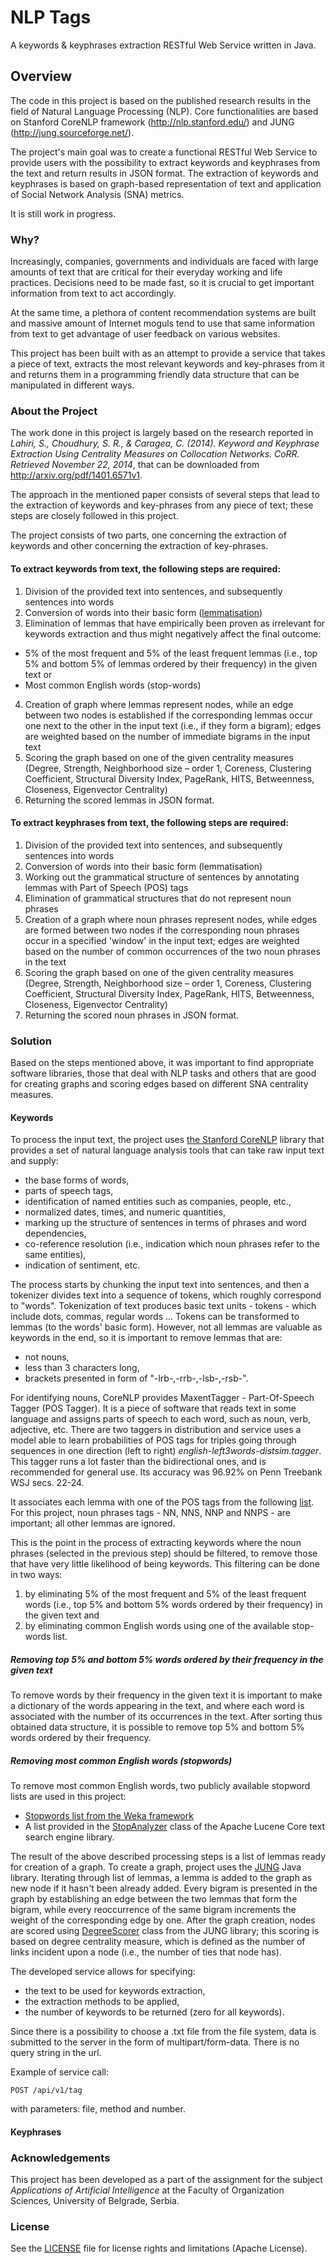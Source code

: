# NLP Tags
A keywords & keyphrases extraction RESTful Web Service written in Java.
## Overview
The code in this project is based on the published research results in the field of Natural Language Processing (NLP). Core functionalities are based on Stanford CoreNLP framework (http://nlp.stanford.edu/) and JUNG (http://jung.sourceforge.net/).

The project's main goal was to create a functional RESTful Web Service to provide users with the possibility to extract keywords and keyphrases from the text and return results in JSON format. The extraction of keywords and keyphrases is based on graph-based representation of text and application of Social Network Analysis (SNA) metrics.

It is still work in progress.

### Why?
Increasingly, companies, governments and individuals are faced with large amounts of text that are critical for their everyday working and life practices. Decisions need to be made fast, so it is crucial to get important information from text to act accordingly. 

At the same time, a plethora of content recommendation systems are built and massive amount of Internet moguls tend to use 
that same information from text to get advantage of user feedback on various websites. 

This project has been built with as an attempt to provide a service that takes a piece of text, extracts the most relevant keywords and key-phrases from it and returns them in a programming friendly data structure that can be manipulated in different ways.

### About the Project
The work done in this project is largely based on the research reported in *Lahiri, S., Choudhury, S. R., & Caragea, C. (2014). Keyword and Keyphrase Extraction Using Centrality Measures on Collocation Networks. CoRR. Retrieved November 22, 2014*, that can be downloaded from http://arxiv.org/pdf/1401.6571v1.

The approach in the mentioned paper consists of several steps that lead to the extraction of keywords and key-phrases from any piece of text; these steps are closely followed in this project.

The project consists of two parts, one concerning the extraction of keywords and other concerning the extraction of key-phrases.

#### To extract keywords from text, the following steps are required:
1. Division of the provided text into sentences, and subsequently sentences into words
2. Conversion of words into their basic form ([lemmatisation](https://en.wikipedia.org/wiki/Lemmatisation))
3. Elimination of lemmas that have empirically been proven as irrelevant for keywords extraction and thus might negatively affect the final outcome:
  * 5% of the most frequent and 5% of the least frequent lemmas (i.e., top 5% and bottom 5% of lemmas ordered by their frequency) in the given text or
 * Most common English words (stop-words)
4. Creation of graph where lemmas represent nodes, while an edge between two nodes is established if the corresponding lemmas occur one next to the other in the input text (i.e., if they form a bigram); edges are weighted based on the number of immediate bigrams in the input text
5. Scoring the graph based on one of the given centrality measures (Degree, Strength, Neighborhood size – order 1, Coreness, Clustering Coefficient, Structural Diversity Index, PageRank, HITS, Betweenness, Closeness, Eigenvector Centrality)
6. Returning the scored lemmas in JSON format.

#### To extract keyphrases from text, the following steps are required:
1. Division of the provided text into sentences, and subsequently sentences into words
2. Conversion of words into their basic form (lemmatisation)
3. Working out the grammatical structure of sentences by annotating lemmas with Part of Speech (POS) tags
4. Elimination of grammatical structures that do not represent noun phrases
5. Creation of a graph where noun phrases represent nodes, while edges are formed between two nodes if the corresponding noun phrases occur in a specified 'window' in the input text; edges are weighted based on the number of common occurrences of the two noun phrases in the text
6. Scoring the graph based on one of the given centrality measures (Degree, Strength, Neighborhood size – order 1, Coreness, Clustering Coefficient, Structural Diversity Index, PageRank, HITS, Betweenness, Closeness, Eigenvector Centrality)
7. Returning the scored noun phrases in JSON format.

### Solution
Based on the steps mentioned above, it was important to find appropriate software libraries, those that deal with NLP tasks and others that are good for creating graphs and scoring edges based on different SNA centrality measures.

#### Keywords
To process the input text, the project uses [the Stanford CoreNLP](http://nlp.stanford.edu/software/corenlp.shtml#Usage) library that provides a set of natural language analysis tools that can take raw input text and supply:
- the base forms of words, 
- parts of speech tags,
- identification of named entities such as companies, people, etc., 
- normalized dates, times, and numeric quantities,  
- marking up the structure of sentences in terms of phrases and word dependencies, 
- co-reference resolution (i.e., indication which noun phrases refer to the same entities), 
- indication of sentiment, etc. 

The process starts by chunking the input text into sentences, and then a tokenizer divides text into a sequence of tokens, which roughly correspond to "words". 
Tokenization of text produces basic text units - tokens - which include dots, commas, regular words ... Tokens can be transformed to lemmas (to the words' basic form). However, not all lemmas are valuable as keywords in the end, so it is important to remove lemmas that are:
- not nouns,
- less than 3 characters long,
- brackets presented in form of "-lrb-,-rrb-,-lsb-,-rsb-".

For identifying nouns, CoreNLP provides MaxentTagger - Part-Of-Speech Tagger (POS Tagger). It is a piece of software that reads text in some language and assigns parts of speech to each word, such as noun, verb, adjective, etc. There are two taggers in distribution and service uses a model able to learn probabilities of POS tags for triples going through sequences in one direction (left to right) *english-left3words-distsim.tagger*. This tagger runs a lot faster than the bidirectional ones, and is recommended for general use. Its accuracy was 96.92% on Penn Treebank WSJ secs. 22-24.

It associates each lemma with one of the POS tags from the following [list](https://www.ling.upenn.edu/courses/Fall_2003/ling001/penn_treebank_pos.html). For this project, noun phrases tags -  NN, NNS, NNP and NNPS - are important; all other lemmas are ignored. 

This is the point in the process of extracting keywords where the noun phrases (selected in the previous step) should be filtered, to remove those that have very little likelihood of being keywords. This filtering can be done in two ways: 
1. by eliminating 5% of the most frequent and 5% of the least frequent words (i.e., top 5% and bottom 5% words ordered by their frequency) in the given text and
2. by eliminating common English words using one of the available stop-words list.

##### Removing top 5% and bottom 5% words ordered by their frequency in the given text
To remove words by their frequency in the given text it is important to make a dictionary of the words appearing in the text, and where each word is associated with the number of its occurrences in the text. After sorting thus obtained data structure, it is possible to remove top 5% and bottom 5% words ordered by their frequency.

##### Removing most common English words (stopwords)
To remove most common English words, two  publicly available stopword lists are used in this project:
- [Stopwords list from the Weka framework](http://programcreek.com/java-api-examples/index.php?example_code_path=weka-weka.core-Stopwords.java)
- A list provided in the [StopAnalyzer](https://lucene.apache.org/core/4_0_0/analyzers-common/org/apache/lucene/analysis/core/StopAnalyzer.html) class of the Apache Lucene Core text search engine library.

The result of the above described processing steps is a list of lemmas ready for creation of a graph. To create a graph, project uses the [JUNG](http://jung.sourceforge.net/) Java library.
Iterating through list of lemmas, a lemma is added to the graph as new node if it hasn't been already added. Every bigram is presented in the graph by establishing an edge between the two lemmas that form the bigram, while every reoccurrence of the same bigram increments the weight of the corresponding edge by one.
After the graph creation, nodes are scored using [DegreeScorer](http://jung.sourceforge.net/doc/api/edu/uci/ics/jung/algorithms/scoring/DegreeScorer.html) class from the JUNG library; this scoring is based on degree centrality measure, which is defined as the number of links incident upon a node (i.e., the number of ties that node has).

The developed service allows for specifying:
- the text to be used for keywords extraction,
- the extraction methods to be applied,
- the number of keywords to be returned (zero for all keywords).

Since there is a possibility to choose a .txt file from the file system, data is submitted to the server in the form of multipart/form-data. There is no query string in the url.

Example of service call:
```
POST /api/v1/tag
```
with parameters: file, method and number.

#### Keyphrases

### Acknowledgements
This project has been developed as a part of the assignment for the subject *Applications of Artificial Intelligence* at the Faculty of Organization Sciences, University of Belgrade, Serbia.
### License
See the [LICENSE](LICENSE.md) file for license rights and limitations (Apache License).
